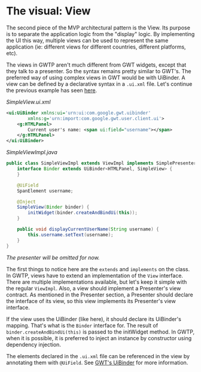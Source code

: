 # The visual: View

The second piece of the MVP architectural pattern is the View. Its purpose is to separate the application logic from the "display" logic. By implementing the UI this way, multiple views can be used to represent the same application (ie: different views for different countries, different platforms, etc).

The views in GWTP aren't much different from GWT widgets, except that they talk to a presenter. So the syntax remains pretty similar to GWT's. The preferred way of using complex views in GWT would be with UiBinder. A view can be defined by a declarative syntax in a `.ui.xml` file. Let's continue the previous example has seen [here]({{#gwtp.doc.url.view_uihandlers}}).

_SimpleView.ui.xml_

```xml
<ui:UiBinder xmlns:ui='urn:ui:com.google.gwt.uibinder'
        xmlns:g='urn:import:com.google.gwt.user.client.ui'>
    <g:HTMLPanel>
        Current user's name: <span ui:field="username"></span>
    </g:HTMLPanel>
</ui:UiBinder>
```


_SimpleViewImpl.java_

```java
public class SimpleViewImpl extends ViewImpl implements SimplePresenter.MyView {
    interface Binder extends UiBinder<HTMLPanel, SimpleView> {
    }

    @UiField
    SpanElement username;

    @Inject
    SimpleView(Binder binder) {
        initWidget(binder.createAndBindUi(this));
    }

    public void displayCurrentUserName(String username) {
        this.username.setText(username);
    }
}
```

_The presenter will be omitted for now._

The first things to notice here are the `extends` and `implements` on the class. In GWTP, views have to extend an implementation of the `View` interface. There are multiple implementations available, but let's keep it simple with the regular `ViewImpl`. Also, a view should implement a Presenter's view contract. As mentioned in the Presenter section, a Presenter should declare the interface of its view, so this view implements its Presenter's view interface.

If the view uses the UiBinder (like here), it should declare its UiBinder's mapping. That's what is the `Binder` interface for. The result of `binder.createAndBindUi(this)` is passed to the initWidget method. In GWTP, when it is possible, it is preferred to inject an instance by constructor using dependency injection.

The elements declared in the `.ui.xml` file can be referenced in the view by annotating them with `@UiField`. See [GWT's UiBinder](http://www.gwtproject.org/doc/latest/DevGuideUiBinder.html) for more information.
